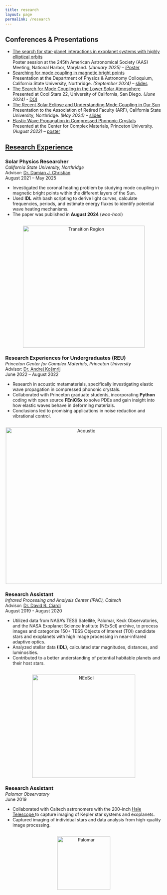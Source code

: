 ```yaml
---
title: research
layout: page
permalink: /research
---
```


<h2>Conferences & Presentations</h2>

<ul>
  <li>
    <u>The search for star-planet interactions in exoplanet systems with highly elliptical orbits</u><br>
    Poster session at the 245th American Astronomical Society (AAS) Meeting, National Harbor, Maryland. <em>(January 2025)</em> – <a href="https://aas245-aas.ipostersessions.com/Default.aspx?s=9D-55-24-B1-41-8A-7D-8E-D4-BC-EB-DF-4D-28-6E-39"> iPoster</a>
  </li>
  
  <li>
    <u>Searching for mode coupling in magnetic bright points</u><br>
    Presentation at the Department of Physics & Astronomy Colloquium, California State University, Northridge. <em>(September 2024)</em> – <a href="https://drive.google.com/file/d/1k5PuWFHQ1nTbGnhQjQFnaVT-oCFdSaXd/view?usp=sharing">slides</a>
  </li>
  
  <li>
    <u>The Search for Mode Coupling in the Lower Solar Atmosphere</u><br>
    Presented at Cool Stars 22, University of California, San Diego. <em>(June 2024)</em> - <a href="https://zenodo.org/records/13000314">DOI</a>


  </li>
  
  <li>
    <u>The Recent Solar Eclipse and Understanding Mode Coupling in Our Sun</u><br>
    Presentation to the Association of Retired Faculty (ARF), California State University, Northridge. <em>(May 2024)</em> – <a href="https://drive.google.com/file/d/1Wufd78S5YqP8UX57o2ZDCUwHAG2Vusat/view">slides</a>
  </li>
  
  <li>
    <u>Elastic Wave Propagation in Compressed Phononic Crystals</u><br>
    Presented at the Center for Complex Materials, Princeton University. <em>(August 2022)</em> – <a href="https://drive.google.com/file/d/1zIn6Jd-08JxAgyeDPFpY2Xki72a9HxLn/view">poster</a>
  </li>
</ul>

<h2><u>Research Experience</u></h2>

<div style="margin-bottom: 2em;">
  <h3 style="margin-bottom: 0;">Solar Physics Researcher</h3>
  <p style="margin: 0;">
    <em>California State University, Northridge</em><br>
    Advisor: <a href="https://academics.csun.edu/faculty/damian.christian">Dr. Damian J. Christian</a><br>
    <span>August 2021 – May 2025</span>
  </p>

  <ul>
    <li>Investigated the coronal heating problem by studying mode coupling in magnetic bright points within the different layers of the Sun.</li>
    <li>Used <b>IDL</b> with bash scripting to derive light curves, calculate frequencies, periods, and estimate energy fluxes to identify potential wave heating mechanisms.</li>
    <li>The paper was published in <strong>August 2024</strong> (<em>woo-hoo!</em>)</li>
  </ul>
</div>

<p align="center">
  <img src="https://arthurberberyan.github.io/assets/transregutd2.png" alt="Transition Region" width="390">
</p>

<div style="margin-bottom: 2em;">
  <h3 style="margin-bottom: 0;">Research Experiences for Undergraduates (REU)</h3>
  <p style="margin: 0;">
    <em>Princeton Center for Complex Materials, Princeton University</em><br>
    Advisor: <a href="https://www.princeton.edu/~akosmrlj/">Dr. Andrej Košmrlj</a><br>
    <span>June 2022 – August 2022</span>
  </p>

  <ul>
    <li>Research in acoustic metamaterials, specifically investigating elastic wave propagation in compressed phononic crystals.</li>
    <li>Collaborated with Princeton graduate students, incorporating <b>Python</b> coding with open source <b>FEniCSx</b> to solve PDEs and gain insight into how elastic waves behave in deforming materials.</li>
    <li>Conclusions led to promising applications in noise reduction and vibrational control.</li>
  </ul>
</div>

<p align="center">
  <img src="https://arthurberberyan.github.io/assets/metamaterials.jpeg" alt="Acoustic" width="500">
</p>

<div style="margin-bottom: 2em;">
  <h3 style="margin-bottom: 0;">Research Assistant</h3>
  <p style="margin: 0;">
    <em>Infrared Processing and Analysis Center (IPAC), Caltech</em><br>
    Advisor: <a href="https://web.ipac.caltech.edu/staff/ciardi/">Dr. David R. Ciardi</a><br>
    <span>August 2019 - August 2020</span>
  </p>

  <ul>
    <li>Utilized data from NASA’s TESS Satellite, Palomar, Keck Observatories, and the NASA Exoplanet Science Institute (NExScI) archive, to process images and categorize 150+ TESS Objects of Interest (TOI) candidate stars and exoplanets with high image processing in near-infrared adaptive optics.</li>
    <li>Analyzed stellar data <b>(IDL)</b>, calculated star magnitudes, distances, and luminosities.</li>
    <li>Contributed to a better understanding of potential habitable planets and their host stars.</li>
  </ul>
</div>

<p align="center">
  <img src="https://arthurberberyan.github.io/assets/nexsci_logo.png" alt="NExScI" width="330">
</p>

<div style="margin-bottom: 2em;">
  <h3 style="margin-bottom: 0;">Research Assistant</h3>
  <p style="margin: 0;">
    <em>Palomar Observatory </em><br>
    <span>June 2019</span>
  </p>

<ul>
    <li>Collaborated with Caltech astronomers with the 200-inch <a href="https://sites.astro.caltech.edu/palomar/about/telescopes/hale.html"> Hale Telescope </a> to capture imaging of Kepler star systems and exoplanets.</li>
    <li>Captured imaging of individual stars and data analysis from high-quality image processing.</li>
  </ul>
</div>

<p align="center">
  <img src="https://arthurberberyan.github.io/assets/palomar.png" alt="Palomar" width="170">
</p>
